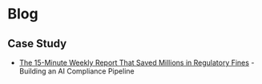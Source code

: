 # Blog

## Case Study

- [The 15-Minute Weekly Report That Saved Millions in Regulatory Fines](blog/compliance-pipeline-blog-markdown.md) - Building an AI Compliance Pipeline

